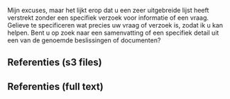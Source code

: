 Mijn excuses, maar het lijkt erop dat u een zeer uitgebreide lijst heeft verstrekt zonder een specifiek verzoek voor informatie of een vraag. Gelieve te specificeren wat precies uw vraag of verzoek is, zodat ik u kan helpen. Bent u op zoek naar een samenvatting of een specifiek detail uit een van de genoemde beslissingen of documenten?

## Referenties (s3 files)



## Referenties (full text)

